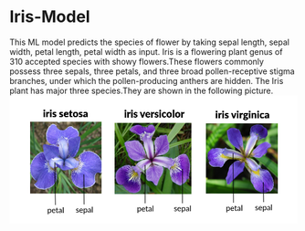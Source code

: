 # Iris-Model
This ML model predicts the species of  flower by taking sepal length, sepal width, petal length, petal width as input.
Iris is a flowering plant genus of 310 accepted species with showy flowers.These flowers commonly possess three sepals, three petals, and three broad pollen-receptive stigma branches, under which the pollen-producing anthers are hidden. 
The Iris plant has major three species.They are shown in the following picture.
<img src="images/iris-dataset.png" alt="iris-flowers">
